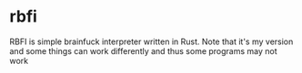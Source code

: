 # rbfi
RBFI is simple brainfuck interpreter written in Rust.
Note that it's my version and some things can work differently and thus some programs may not work
